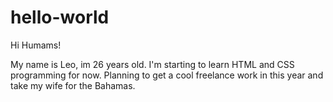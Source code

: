 # hello-world
Hi Humams!

My name is Leo, im 26 years old. I'm starting to learn HTML and CSS programming for now.
Planning to get a cool freelance work in this year and take my wife for the Bahamas.
